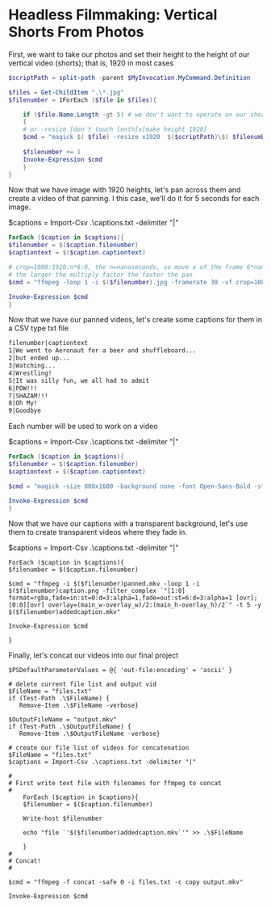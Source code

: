 # Headless Filmmaking: Vertical Shorts From Photos

First, we want to take our photos and set their height to the height of our vertical video (shorts); that is, 1920 in most cases


```powershell
$scriptPath = split-path -parent $MyInvocation.MyCommand.Definition

$files = Get-ChildItem ".\*.jpg"
$filenumber = 1ForEach ($file in $files){

	if ($file.Name.Length -gt 5) # we don't want to operate on our short number files
	{
	# or -resize [don't touch lenth]x[make height 1920]
	$cmd = "magick $( $file) -resize x1920  $($scriptPath)\$( $filenumber).jpg"
	
	$filenumber += 1
	Invoke-Expression $cmd
	}
}
```

Now that we have image with 1920 heights, let's pan across them and create a video of that panning.  I this case, we'll do it for 5 seconds for each image.

$captions = Import-Csv .\captions.txt -delimiter "|"

```powershell
ForEach ($caption in $captions){
$filenumber = $($caption.filenumber)
$captiontext = $($caption.captiontext)

# crop=1080:1920:n*6:0, the n=nanoseconds, so move x of the frame 6*nanoseconds
# the larger the multiply factor the faster the pan
$cmd = "ffmpeg -loop 1 -i $($filenumber).jpg -framerate 30 -vf crop=1080:1920:n*6:0 -frames:v 150 -y $($filenumber)panned.mkv"

Invoke-Expression $cmd
}
```

Now that we have our panned videos, let's create some captions for them in a CSV type txt file

```tex
filenumber|captiontext
1|We went to Aeronaut for a beer and shuffleboard...
2|but ended up...
3|Watching...
4|Wrestling!
5|It was silly fun, we all had to admit
6|POW!!!
7|SHAZAM!!!
8|Oh My!
9|Goodbye
```

Each number will be used to work on a video

$captions = Import-Csv .\captions.txt -delimiter "|"

```powershell
ForEach ($caption in $captions){
$filenumber = $($caption.filenumber)
$captiontext = $($caption.captiontext)

$cmd = "magick -size 800x1600 -background none -font Open-Sans-Bold -strokewidth 2  -stroke blue   -undercolor white -gravity center caption:`" $( $captiontext)`"  $( $filenumber)caption.png"

Invoke-Expression $cmd
}
```

Now that we have our captions with a transparent background, let's use them to create transparent videos where they fade in.

$captions = Import-Csv .\captions.txt -delimiter "|"

	ForEach ($caption in $captions){
	$filenumber = $($caption.filenumber)
	
	$cmd = "ffmpeg -i $($filenumber)panned.mkv -loop 1 -i $($filenumber)caption.png -filter_complex `"[1:0] format=rgba,fade=in:st=0:d=3:alpha=1,fade=out:st=6:d=3:alpha=1 [ovr];[0:0][ovr] overlay=(main_w-overlay_w)/2:(main_h-overlay_h)/2`" -t 5 -y $($filenumber)addedcaption.mkv"
	
	Invoke-Expression $cmd
	
	}

Finally, let's concat our videos into our final project

```
$PSDefaultParameterValues = @{ 'out-file:encoding' = 'ascii' }

# delete current file list and output vid
$FileName = "files.txt"
if (Test-Path .\$FileName) {
   Remove-Item .\$FileName -verbose}

$OutputFileName = "output.mkv"
if (Test-Path .\$OutputFileName) {
   Remove-Item .\$OutputFileName -verbose}

# create our file list of videos for concatenation
$FileName = "files.txt"
$captions = Import-Csv .\captions.txt -delimiter "|"

#
# First write text file with filenames for ffmpeg to concat
#
	ForEach ($caption in $captions){
	$filenumber = $($caption.filenumber)
	
	Write-host $filenumber
	
	echo "file `'$($filenumber)addedcaption.mkv`'" >> .\$FileName
	
	}
#
# Concat!
#	
	
$cmd = "ffmpeg -f concat -safe 0 -i files.txt -c copy output.mkv"

Invoke-Expression $cmd
	
```

